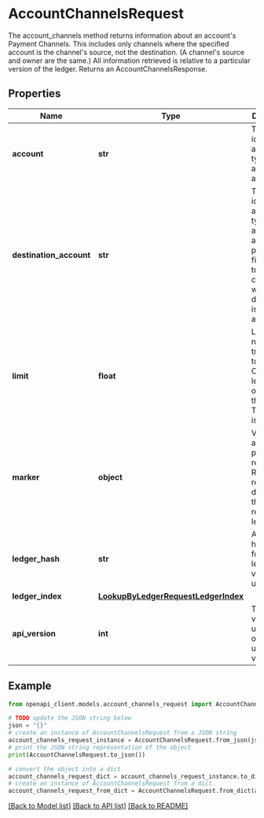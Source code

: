 # AccountChannelsRequest

The account_channels method returns information about an account's Payment Channels.  This includes only channels where the specified account is the channel's source, not the destination.  (A channel's source and owner are the same.) All information retrieved is relative to a particular version of the ledger.  Returns an AccountChannelsResponse. 

## Properties

Name | Type | Description | Notes
------------ | ------------- | ------------- | -------------
**account** | **str** | The unique identifier of an account, typically the account&#39;s address. | 
**destination_account** | **str** | The unique identifier of an account, typically the account&#39;s address. If provided, filter results to payment channels whose destination is this account. | [optional] 
**limit** | **float** | Limit the number of transactions to retrieve. Cannot be less than 10 or more than 400. The default is 200. | [optional] 
**marker** | **object** | Value from a previous paginated response. Resume retrieving data where that response left off. | [optional] 
**ledger_hash** | **str** | A 20-byte hex string for the ledger version to use. | [optional] 
**ledger_index** | [**LookupByLedgerRequestLedgerIndex**](LookupByLedgerRequestLedgerIndex.md) |  | [optional] 
**api_version** | **int** | The API version to use. If omitted, uses version 1. | [optional] 

## Example

```python
from openapi_client.models.account_channels_request import AccountChannelsRequest

# TODO update the JSON string below
json = "{}"
# create an instance of AccountChannelsRequest from a JSON string
account_channels_request_instance = AccountChannelsRequest.from_json(json)
# print the JSON string representation of the object
print(AccountChannelsRequest.to_json())

# convert the object into a dict
account_channels_request_dict = account_channels_request_instance.to_dict()
# create an instance of AccountChannelsRequest from a dict
account_channels_request_from_dict = AccountChannelsRequest.from_dict(account_channels_request_dict)
```
[[Back to Model list]](../README.md#documentation-for-models) [[Back to API list]](../README.md#documentation-for-api-endpoints) [[Back to README]](../README.md)


